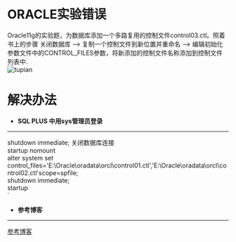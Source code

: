 # ORACLE实验错误
Oracle11g的实验题，为数据库添加一个多路复用的控制文件control03.ctl。照着书上的步骤 关闭数据库 –> 复制一个控制文件到新位置并重命名 –> 编辑初始化参数文件中的CONTROL_FILES参数，将新添加的控制文件名称添加到控制文件列表中.   
![tupian](http://otcegvh8q.bkt.clouddn.com/201710301207.png)

# 解决办法
* **SQL PLUS 中用sys管理员登录**     
***
shutdown immediate; 关闭数据库连接   
startup nomount    
alter system set     control_files='E:\Oracle\oradata\orcl\control01.ctl','E:\Oracle\oradata\orcl\control02.ctl'scope=spfile;   
shutdown immediate;     
startup     
`
* **参考博客**   
***
[参考博客](https://blog.csdn.net/qq_34400232/article/details/78391925)
